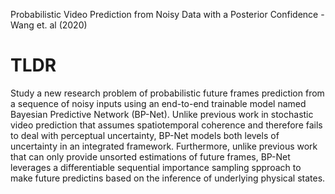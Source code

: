 Probabilistic Video Prediction from Noisy Data with a Posterior Confidence - Wang et. al (2020)

# TLDR
Study a new research problem of probabilistic future frames prediction from a sequence of 
noisy inputs using an end-to-end trainable model named Bayesian Predictive Network (BP-Net).
Unlike previous work in stochastic video prediction that assumes spatiotemporal coherence
and therefore fails to deal with perceptual uncertainty, BP-Net models both levels of 
uncertainty in an integrated framework. Furthermore, unlike previous work that can only 
provide unsorted estimations of future frames, BP-Net leverages a differentiable sequential
importance sampling spproach to make future predictins based on the inference of 
underlying physical states.
